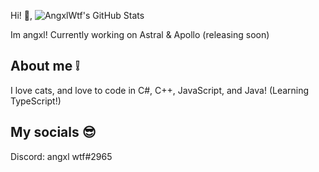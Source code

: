 Hi! 👋,
![AngxlWtf's GitHub Stats](https://github-readme-stats.vercel.app/api/?username=angxlwtf&show_icons=true&title_color=fff&icon_color=79ff97&text_color=9f9f9f&bg_color=151515)

Im angxl! Currently working on Astral & Apollo (releasing soon)

## About me ❕
I love cats, and love to code in C#, C++, JavaScript, and Java! (Learning TypeScript!)

## My socials 😎
Discord: angxl wtf#2965
